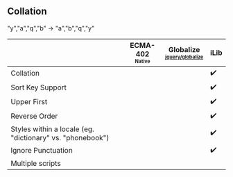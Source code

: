 ## Collation

"y","a","q","b" -> "a","b","q","y"

| | ECMA-402<br><sub><sup>Native</sup></sub> | Globalize<br><sub><sup>[jquery/globalize][]</sup></sub> | iLib |
| --- | --- | --- | --- |
| Collation | | | :heavy_check_mark: |
| Sort Key Support | | | :heavy_check_mark: |
| Upper First | | | :heavy_check_mark: |
| Reverse Order | | | :heavy_check_mark: |
| Styles within a locale (eg. "dictionary" vs. "phonebook") | | | :heavy_check_mark: |
| Ignore Punctuation | | | :heavy_check_mark: |
| Multiple scripts | | | |

[jquery/globalize]: https://github.com/jquery/globalize/
